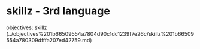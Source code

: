# skillz - 3rd language

objectives: skillz (../objectives%201b66509554a7804d90c1dc1239f7e26c/skillz%201b66509554a780309dfffa207ed42759.md)